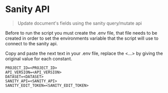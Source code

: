 # Sanity API

> Update document's fields using the sanity query/mutate api

Before to run the script you must create the .env file, that file needs to be created in order to set the environments variable that the script will use to connect to the sanity api.

Copy and paste the next text in your .env file, replace the <...> by giving the original value for each constant.

```
PROJECT_ID=<PROJECT_ID>
API_VERSION=<API_VERSION>
DATASET=<DATASET>
SANITY_API=<SANITY_API>
SANITY_EDIT_TOKEN=<SANITY_EDIT_TOKEN>
```
